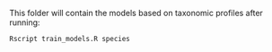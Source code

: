 This folder will contain the models based on taxonomic profiles after
running:

```
Rscript train_models.R species
```
